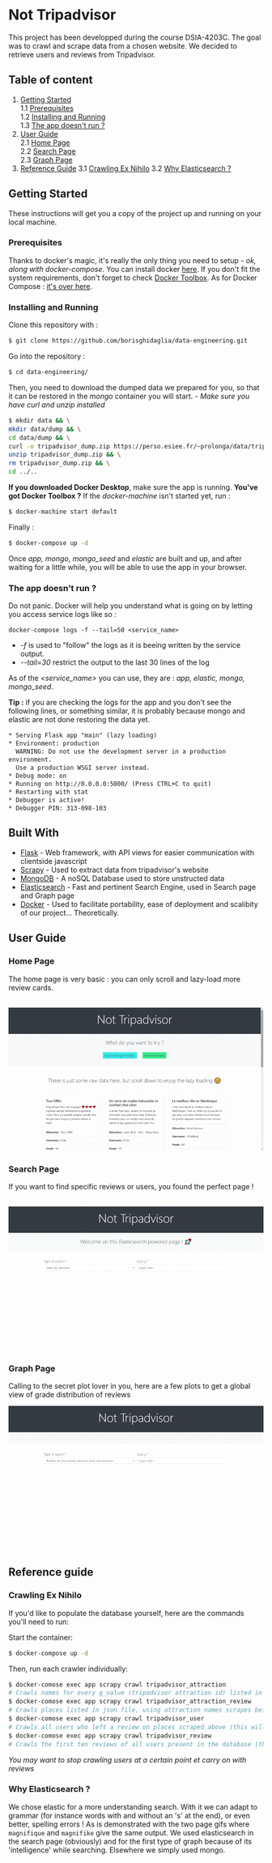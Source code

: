# Not Tripadvisor

This project has been developped during the course DSIA-4203C. The goal was to crawl
and scrape data from a chosen website. We decided to retrieve users and reviews from
Tripadvisor.

## Table of content
1. [Getting Started](#getting-started)  
    1.1 [Prerequisites](#prerequisites)  
    1.2 [Installing and Running](#installing-and-running)  
    1.3 [The app doesn't run ?](#the-app-doesnt-run-)
2. [User Guide](#user-guide)  
    2.1 [Home Page](#home-page)  
    2.2 [Search Page](#search-page)  
    2.3 [Graph Page](#graph-page)
3. [Reference Guide](#reference-guide)
    3.1 [Crawling Ex Nihilo](#crawling-ex-nihilo)
    3.2 [Why Elasticsearch ?](#why-elasticsearch-)

## Getting Started

These instructions will get you a copy of the project up and running on your local machine.

### Prerequisites

Thanks to docker's magic, it's really the only thing you need to setup *- ok, along with docker-compose*. You can install docker [here](https://docs.docker.com/install/). If you don't
fit the system requirements, don't forget to check [Docker Toolbox](https://docs.docker.com/toolbox/overview/). As for Docker Compose : [it's over here](https://docs.docker.com/compose/install/).

### Installing and Running

Clone this repository with :
```bash
$ git clone https://github.com/borisghidaglia/data-engineering.git
```

Go into the repository :
```bash
$ cd data-engineering/
```

Then, you need to download the dumped data we prepared for you, so that it can be restored
in the *mongo* container you will start. *- Make sure you have curl and unzip installed*
```bash
$ mkdir data && \
mkdir data/dump && \
cd data/dump && \
curl -o tripadvisor_dump.zip https://perso.esiee.fr/~prolonga/data/tripadvisor_dump.zip && \
unzip tripadvisor_dump.zip && \
rm tripadvisor_dump.zip && \
cd ../..
```

**If you downloaded Docker Desktop**, make sure the app is running. **You've got Docker Toolbox ?**
If the *docker-machine* isn't started yet, run :
```bash
$ docker-machine start default
```

Finally :
```bash
$ docker-compose up -d
```

Once *app, mongo, mongo_seed* and *elastic* are built and up, and after waiting for a little while, you will be able to use the app in your browser.

### The app doesn't run ?
Do not panic. Docker will help you understand what is going on by letting you access service logs like so :
```
docker-compose logs -f --tail=50 <service_name>
```
* *-f* is used to "follow" the logs as it is beeing written by the service output.  
* *--tail=30* restrict the output to the last 30 lines of the log  

As of the *<service_name>* you can use, they are : *app, elastic, mongo, mongo_seed*.  

**Tip :** if you are checking the logs for the app and you don't see the following lines, or something similar, it is probably because mongo and elastic are not done restoring the data yet.  
```
* Serving Flask app "main" (lazy loading)
* Environment: production
  WARNING: Do not use the development server in a production environment.
  Use a production WSGI server instead.
* Debug mode: on
* Running on http://0.0.0.0:5000/ (Press CTRL+C to quit)
* Restarting with stat
* Debugger is active!
* Debugger PIN: 313-098-103
```

## Built With

* [Flask](http://flask.pocoo.org/) - Web framework, with API views for easier communication with clientside javascript
* [Scrapy](https://scrapy.org/) - Used to extract data from tripadvisor's website
* [MongoDB](https://www.mongodb.com/) - A noSQL Database used to store unstructed data
* [Elasticsearch](https://www.elastic.co/) - Fast and pertinent Search Engine, used in Search page and Graph page
* [Docker](https://www.docker.com/) - Used to facilitate portability, ease of deployment and scalibity of our project... Theoretically.

## User Guide

### Home Page
The home page is very basic : you can only scroll and lazy-load more review cards.  
‌‌‌‌‌‌

![Home Page](img/home-page.gif)

### Search Page
If you want to find specific reviews or users, you found the perfect page !  
‌‌‌‌‌‌

![Search Page](img/search-page.gif)

### Graph Page
Calling to the secret plot lover in you, here are a few plots to get a global view of grade distribution of reviews
‌‌‌‌‌‌

![Graph Page](img/graph-page.gif)


## Reference guide

### Crawling Ex Nihilo

If you'd like to populate the database yourself, here are the commands you'll need to run:

Start the container:
```bash
$ docker-compose up -d
```
Then, run each crawler individually:
```bash
$ docker-comose exec app scrapy crawl tripadvisor_attraction
# Crawls names for every g_value (tripadvisor attraction id) listed in json file
$ docker-comose exec app scrapy crawl tripadvisor_attraction_review
# Crawls places listed in json file, using attraction names scrapes before
$ docker-comose exec app scrapy crawl tripadvisor_user
# Crawls all users who left a review on places scraped above (this will take a while)
$ docker-comose exec app scrapy crawl tripadvisor_review
# Crawls the first ten reviews of all users present in the database (this will take even longer !)
```
_You may want to stop crawling users at a certain point et carry on with reviews_

### Why Elasticsearch ?

We chose elastic for a more understanding search. With it we can adapt to grammar (for instance words with and without an 's' at the end), or even better, spelling errors ! As is demonstrated with the two page gifs where `magnifique` and `magnifike` give the same output.
We used elasticsearch in the search page (obviously) and for the first type of graph because of its 'intelligence' while searching. Elsewhere we simply used mongo.
